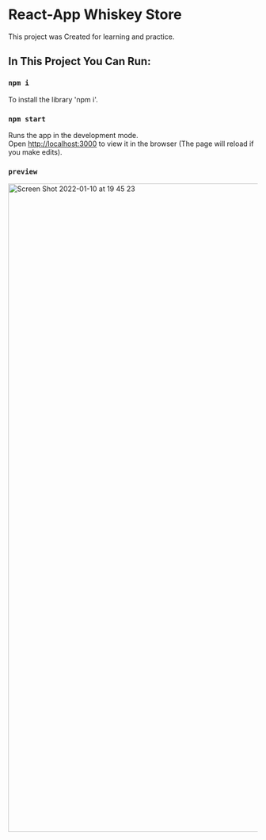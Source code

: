 # React-App Whiskey Store

This project was Created for learning and practice.
<br>

## In This Project You Can Run:

### `npm i`

To install the library 'npm i'.
<br>

### `npm start`

Runs the app in the development mode.\
Open [http://localhost:3000](http://localhost:3000) to view it in the browser (The page will reload if you make edits).

### `preview`
<img width="1308" alt="Screen Shot 2022-01-10 at 19 45 23" src="https://user-images.githubusercontent.com/81048007/148813366-2ea86968-f1b7-4228-8053-c908332479af.png">




